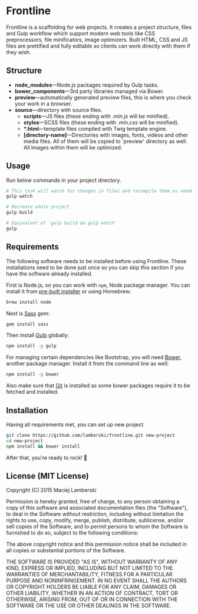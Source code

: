 # Frontline

Frontline is a scaffolding for web projects. It creates a project structure, files and Gulp workflow which support modern web tools like CSS preprocessors, file minificators, image optimizers. Built HTML, CSS and JS files are prettified and fully editable so clients can work directly with them if they wish.

## Structure

- **node_modules**—Node.js packages required by Gulp tasks.
- **bower_components**—3rd party libraries managed via Bower.
- **preview**—automatically generated preview files, this is where you check your work in a browser.
- **source**—directory with source files.
  - **scripts**—JS files (these ending with _.min.js_ will be minified).
  - **styles**—SCSS files (these ending with _.min.css_ will be minified).
  - **\*.html**—template files compiled with Twig template engine.
  - **[directory-name]**—Directories with images, fonts, videos and other media files. All of them will be copied to 'preview' directory as well. All images within them will be optimized.

## Usage

Run below commands in your project directory.

```bash
# This task will watch for changes in files and recompile them as needed
gulp watch

# Recreate whole project
gulp build

# Equivalent of 'gulp build && gulp watch'
gulp
```

## Requirements

The following software needs to be installed before using Frontline. These installations need to be done just once so you can skip this section if you have the software already installed.

First is Node.js, so you can work with `npm`, Node package manager. You can install it from [pre-built installer](http://nodejs.org) or using Homebrew:

```bash
brew install node
```

Next is [Sass](http://sass-lang.com) gem:

```bash
gem install sass
```

Then install [Gulp](http://gulpjs.com) globally:

```bash
npm install -g gulp
```

For managing certain dependencies like Bootstrap, you will need [Bower](http://bower.io), another package manager. Install it from the command line as well:

```bash
npm install -g bower
```

Also make sure that [Git](http://git-scm.com) is installed as some bower packages require it to be fetched and installed.

## Installation

Having all requirements met, you can set up new project.

```bash
git clone https://github.com/lamberski/frontline.git new-project
cd new-project
npm install && bower install
```

After that, you're ready to rock! :metal:

## License (MIT License)

Copyright (C) 2015 Maciej Lamberski

Permission is hereby granted, free of charge, to any person obtaining a copy of this software and associated documentation files (the "Software"), to deal in the Software without restriction, including without limitation the rights to use, copy, modify, merge, publish, distribute, sublicense, and/or sell copies of the Software, and to permit persons to whom the Software is furnished to do so, subject to the following conditions:

The above copyright notice and this permission notice shall be included in all copies or substantial portions of the Software.

THE SOFTWARE IS PROVIDED "AS IS", WITHOUT WARRANTY OF ANY KIND, EXPRESS OR IMPLIED, INCLUDING BUT NOT LIMITED TO THE WARRANTIES OF MERCHANTABILITY, FITNESS FOR A PARTICULAR PURPOSE AND NONINFRINGEMENT. IN NO EVENT SHALL THE AUTHORS OR COPYRIGHT HOLDERS BE LIABLE FOR ANY CLAIM, DAMAGES OR OTHER LIABILITY, WHETHER IN AN ACTION OF CONTRACT, TORT OR OTHERWISE, ARISING FROM, OUT OF OR IN CONNECTION WITH THE SOFTWARE OR THE USE OR OTHER DEALINGS IN THE SOFTWARE.
